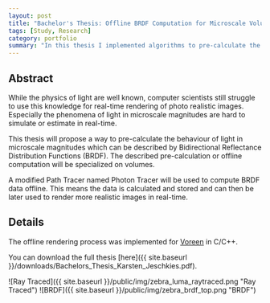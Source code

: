 ```yaml
---
layout: post
title: "Bachelor's Thesis: Offline BRDF Computation for Microscale Volumes"
tags: [Study, Research]
category: portfolio
summary: "In this thesis I implemented algorithms to pre-calculate the behaviour of light in microscale magnitudes which can be described by Bidirectional Reflectance Distribution Functions (BRDF)."
---
```

## Abstract
While the physics of light are well known, computer scientists still struggle to use this knowledge for real-time rendering of photo realistic images. Especially the phenomena of light in microscale magnitudes are hard to simulate or estimate in real-time.

This thesis will propose a way to pre-calculate the behaviour of light in microscale magnitudes which can be described by Bidirectional Reflectance Distribution Functions (BRDF). The described pre-calculation or offline computation will be specialized on volumes.

A modified Path Tracer named Photon Tracer will be used to compute BRDF data offline. This means the data is calculated and stored and can then be later used to render more realistic images in real-time.

## Details
The offline rendering process was implemented for [Voreen](http://voreen.uni-muenster.de/) in C/C++.

You can download the full thesis [here]({{ site.baseurl }}/downloads/Bachelors_Thesis_Karsten_Jeschkies.pdf).

![Ray Traced]({{ site.baseurl }}/public/img/zebra_luma_raytraced.png "Ray Traced")
![BRDF]({{ site.baseurl }}/public/img/zebra_brdf_top.png "BRDF")
